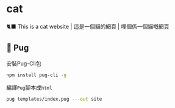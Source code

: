 # cat
🐈‍⬛ This is a cat website | 這是一個貓的網頁 | 哩個係一個貓嘅網頁 

## 🐶 Pug

安裝Pug-Cli包

```bash
npm install pug-cli -g
```

編譯`Pug`腳本成`html`

```bash
pug templates/index.pug ---out site
```